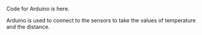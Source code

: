 Code for Arduino is here.

Arduino is used to connect to the sensors to take the values of temperature and the distance.